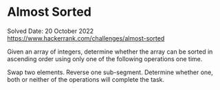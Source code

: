 # Almost Sorted
Solved Date: 20 October 2022
https://www.hackerrank.com/challenges/almost-sorted

Given an array of integers, determine whether the array can be sorted in ascending order using only one of the following operations one time.

Swap two elements.
Reverse one sub-segment.
Determine whether one, both or neither of the operations will complete the task.
